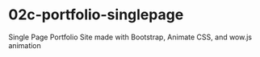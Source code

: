 # 02c-portfolio-singlepage
Single Page Portfolio Site made with Bootstrap, Animate CSS, and wow.js animation
